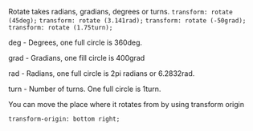 Rotate takes radians, gradians, degrees or turns.
`transform: rotate (45deg);`
`transform: rotate (3.141rad);`
`transform: rotate (-50grad);`
`transform: rotate (1.75turn);`

deg - Degrees, one full circle is 360deg.

grad - Gradians, one fill circle is 400grad

rad - Radians, one full circle is 2pi radians or 6.2832rad.

turn - Number of turns. One full circle is 1turn. 

You can move the place where it rotates from by using transform origin 
```
transform-origin: bottom right;
```
